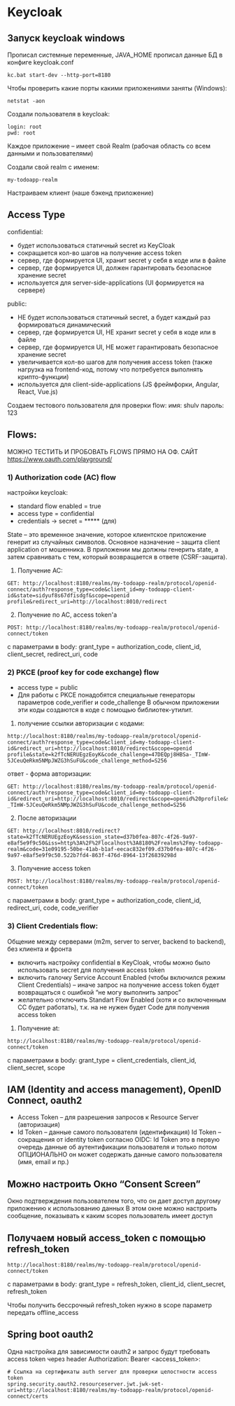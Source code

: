 # Keycloak

## Запуск keycloak windows

Прописал системные переменные, JAVA_HOME
прописал данные БД в конфиге keycloak.conf

```shell
kc.bat start-dev --http-port=8180
```

Чтобы проверить какие порты какими приложениями заняты (Windows):
```shell
netstat -aon
```

Создали пользователя в keycloak:
```shell
login: root
pwd: root
```

Каждое приложение – имеет свой Realm (рабочая область со всем данными и пользователями)

Создали свой realm с именем:
```shell
my-todoapp-realm
```

Настраиваем клиент (наше бэкенд приложение)

## **Access Type**

confidential:
- будет использоваться статичный secret из KeyCloak
- сокращается кол-во шагов на получение access token
- сервер, где формируется UI, хранит secret у себя в коде или в файле
- сервер, где формируется UI, должен гарантировать безопасное хранение secret
- используется для server-side-applications (UI формируется на сервере)

public:
- НЕ будет использоваться статичный secret, а будет каждый раз формироваться динамический
- сервер, где формируется UI, НЕ хранит secret у себя в коде или в файле
- сервер, где формируется UI, НЕ может гарантировать безопасное хранение secret
- увеличивается кол-во шагов для получения access token (также нагрузка на frontend-код, потому что потребуется выполнять крипто-функции)
- используется для client-side-applications (JS фреймфорки, Angular, React, Vue.js)

Создаем тестового пользователя для проверки flow:
имя: shulv
пароль: 123

## Flows:

МОЖНО ТЕСТИТЬ И ПРОБОВАТЬ FLOWS ПРЯМО НА ОФ. САЙТ https://www.oauth.com/playground/

### 1) Authorization code (AC) flow
настройки keycloak:
- standard flow enabled = true
- access type = confidential
- credentials -> secret = ***** (для)

State – это временное значение, которое клиентское приложение генерит из случайных символов.
Основное назначение – защита client application от мошенника.
В приложении мы должны генерить state, а затем сравнивать с тем, который возвращается в ответе (CSRF-защита).
1) Получение AC:
```
GET: http://localhost:8180/realms/my-todoapp-realm/protocol/openid-connect/auth?response_type=code&client_id=my-todoapp-client-id&state=sidyuf8s67dfisdgf&scope=openid profile&redirect_uri=http://localhost:8010/redirect
```
2) Получение по AC, access token'а
```
POST: http://localhost:8180/realms/my-todoapp-realm/protocol/openid-connect/token
```
с параметрами в body: grant_type = authorization_code, client_id, client_secret, redirect_uri, code

### 2) PKCE (proof key for code exchange) flow
- access type = public
- Для работы с PKCE понадобятся специальные генераторы параметров code_verifier и code_challenge
  В обычном приложении эти коды создаются в коде с помощью библиотек-утилит.
1) получение ссылки авторизации с кодами:
```
http://localhost:8180/realms/my-todoapp-realm/protocol/openid-connect/auth?response_type=code&client_id=my-todoapp-client-id&redirect_uri=http://localhost:8010/redirect&scope=openid profile&state=k2fTcNERUEgzEoyK&code_challenge=47DEQpj8HBSa-_TImW-5JCeuQeRkm5NMpJWZG3hSuFU&code_challenge_method=S256
```
ответ - форма авторизации:
```
GET: http://localhost:8180/realms/my-todoapp-realm/protocol/openid-connect/auth?response_type=code&client_id=my-todoapp-client-id&redirect_uri=http://localhost:8010/redirect&scope=openid%20profile&state=k2fTcNERUEgzEoyK&code_challenge=47DEQpj8HBSa-_TImW-5JCeuQeRkm5NMpJWZG3hSuFU&code_challenge_method=S256
```

2) После авторизации
```
GET: http://localhost:8010/redirect?state=k2fTcNERUEgzEoyK&session_state=d37b0fea-807c-4f26-9a97-e8af5e9f9c50&iss=http%3A%2F%2Flocalhost%3A8180%2Frealms%2Fmy-todoapp-realm&code=31e09195-50be-41ab-b1af-eecac832ef09.d37b0fea-807c-4f26-9a97-e8af5e9f9c50.522b7fd4-863f-476d-8964-13f26839298d
```
3) Получение access token
```
POST: http://localhost:8180/realms/my-todoapp-realm/protocol/openid-connect/token
```
с параметрами в body: grant_type = authorization_code, client_id, redirect_uri, code, code_verifier

### 3) Client Credentials flow:
Общение между серверами (m2m, server to server, backend to backend), без клиента и фронта
- включить настройку confidential в KeyCloak, чтобы можно было использовать secret для получения access token
- включить галочку Service Account Enabled (чтобы включился режим Client Credentials) – иначе запрос на получение access token будет возвращаться с ошибкой “не могу выполнить запрос”
- желательно отключить Standart Flow Enabled (хотя и со включенным CC будет работать), т.к. на не нужен будет Code для получения access token

1) Получение at:
```
http://localhost:8180/realms/my-todoapp-realm/protocol/openid-connect/token
```
с параметрами в body: grant_type = client_credentials, client_id, client_secret, scope

## IAM (Identity and access management), OpenID Connect, oauth2
- Access Token – для разрешения запросов к Resource Server (авторизация)
- Id Token – данные самого пользователя (идентификация)
Id Token – сокращения от identity token
согласно OIDC: Id Token это в первую очередь данные об аутентификации пользователя 
и только потом ОПЦИОНАЛЬНО он может содержать данные самого пользователя (имя, email и пр.)

## Можно настроить Окно “Consent Screen”
Окно подтверждения пользователем того, что он дает доступ другому приложению к использованию данных
В этом окне можно настроить сообщение, показывать к каким scopes пользователь имеет доступ

## Получаем новый access_token с помощью refresh_token
```
http://localhost:8180/realms/my-todoapp-realm/protocol/openid-connect/token
```
с параметрами в body: grant_type = refresh_token, client_id, client_secret, refresh_token

Чтобы получить бессрочный refresh_token нужно в scope параметр передать offline_access

## Spring boot oauth2
Одна настройка для зависимости oauth2 и запрос будут требовать access token через header Authorization: Bearer <access_token>:
```properties
# Ссылка на сертификаты auth server для проверки целостности access token
spring.security.oauth2.resourceserver.jwt.jwk-set-uri=http://localhost:8180/realms/my-todoapp-realm/protocol/openid-connect/certs
```
